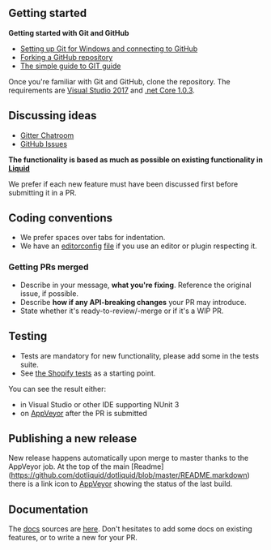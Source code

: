 ## Getting started

**Getting started with Git and GitHub**

 * [Setting up Git for Windows and connecting to GitHub](http://help.github.com/win-set-up-git/)
 * [Forking a GitHub repository](http://help.github.com/fork-a-repo/)
 * [The simple guide to GIT guide](http://rogerdudler.github.com/git-guide/)

Once you're familiar with Git and GitHub, clone the repository.
The requirements are [Visual Studio 2017](https://www.visualstudio.com/) and [.net Core 1.0.3](https://www.microsoft.com/net/download/core#/sdk).

## Discussing ideas

* [Gitter Chatroom](https://gitter.im/dotliquid/dotliquid)
* [GitHub Issues](https://github.com/dotliquid/dotliquid/issues/new)

**The functionality is based as much as possible on existing functionality in [Liquid](https://shopify.github.io/liquid/)**

We prefer if each new feature must have been discussed first before submitting it in a PR.

## Coding conventions

 - We prefer spaces over tabs for indentation.
 - We have an [editorconfig](http://EditorConfig.org) [file](./.editorconfig) if you use an editor or plugin respecting it.
 
### Getting PRs merged

 - Describe in your message, **what you're fixing**. Reference the original issue, if possible.
 - Describe **how if any API-breaking changes** your PR may introduce.
 - State whether it's ready-to-review/-merge or if it's a WIP PR.

## Testing

 - Tests are mandatory for new functionality, please add some in the tests suite. 
 - See [the Shopify tests](https://github.com/Shopify/liquid/tree/master/test) as a starting point.
 
You can see the result either:
- in Visual Studio or other IDE supporting NUnit 3
- on [AppVeyor](https://ci.appveyor.com/project/tgjones/dotliquid) after the PR is submitted

## Publishing a new release

New release happens automatically upon merge to master thanks to the AppVeyor job. At the top of the main [Readme] (https://github.com/dotliquid/dotliquid/blob/master/README.markdown) there is a link icon to [AppVeyor](https://ci.appveyor.com/project/tgjones/dotliquid) showing the status of the last build.

## Documentation

The [docs](http://dotliquidmarkup.org/docs) sources are [here](./src/DotLiquid.Website/Views/Docs).
Don't hesitates to add some docs on existing features, or to write a new for your PR.
